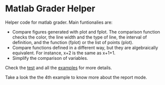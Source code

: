 # Matlab Grader Helper

Helper code for matlab grader. Main funtionalies are:

* Compare figures generated with plot and fplot. The comparison function checks the color, the line width and the type of line, the interval of definition, and the function (fplot) or the list of points (plot).
* Compare functions defined in a different way, but they are algebraically equivalent. For instance, x+2 is the same as x+1+1.
* Simplify the comparison of variables.

Check the [test](./test/) and all the [examples](../../examples/) for more details.

Take a look the the 4th example to know more about the report mode.